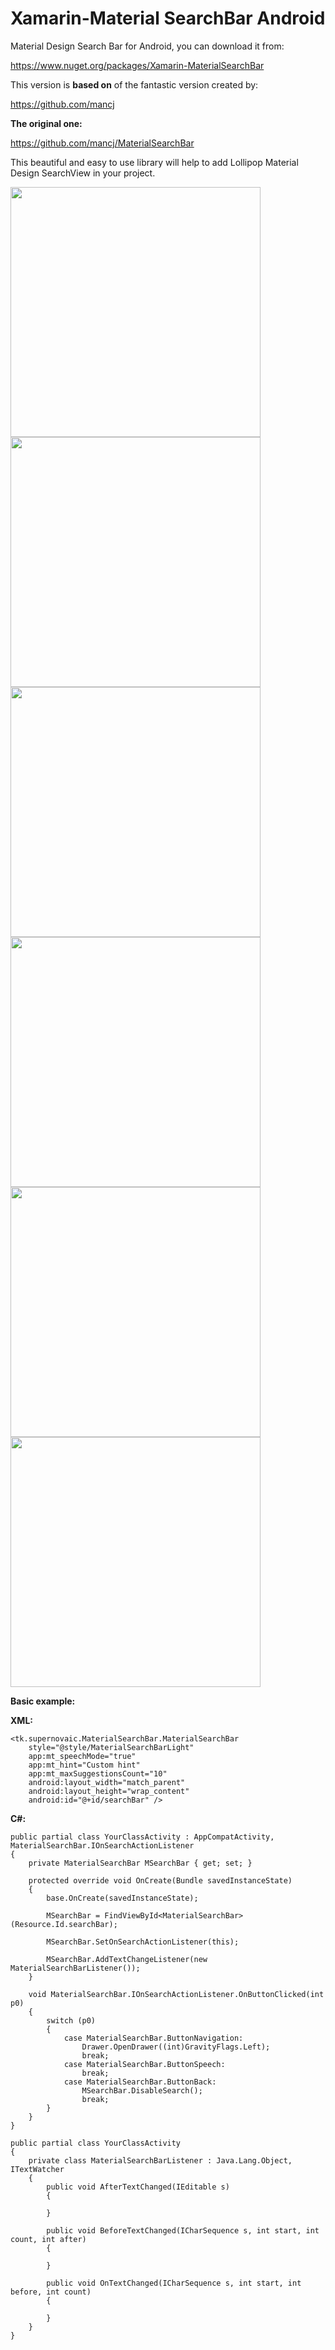 # Xamarin-Material SearchBar Android
Material Design Search Bar for Android, you can download it from:

https://www.nuget.org/packages/Xamarin-MaterialSearchBar

This version is **based on** of the fantastic version created by:

https://github.com/mancj

**The original one:**

https://github.com/mancj/MaterialSearchBar

This beautiful and easy to use library will help to add Lollipop Material Design SearchView in your project.

<img src="https://raw.githubusercontent.com/mancj/MaterialSearchBar/master/art/preview.gif" width="400">
<img src="https://raw.githubusercontent.com/mancj/MaterialSearchBar/master/art/pv1.png" width="400">
<img src="https://raw.githubusercontent.com/mancj/MaterialSearchBar/master/art/pv2.png" width="400">
<img src="https://raw.githubusercontent.com/mancj/MaterialSearchBar/master/art/pv3.png" width="400">
<img src="https://raw.githubusercontent.com/mancj/MaterialSearchBar/master/art/pv4.png" width="400">
<img src="https://raw.githubusercontent.com/mancj/MaterialSearchBar/master/art/pv5.png" width="400">

**Basic example:**

**XML:**

    <tk.supernovaic.MaterialSearchBar.MaterialSearchBar
        style="@style/MaterialSearchBarLight"
        app:mt_speechMode="true"
        app:mt_hint="Custom hint"
        app:mt_maxSuggestionsCount="10"
        android:layout_width="match_parent"
        android:layout_height="wrap_content"
        android:id="@+id/searchBar" />

**C#:**

    public partial class YourClassActivity : AppCompatActivity, MaterialSearchBar.IOnSearchActionListener
    {    
        private MaterialSearchBar MSearchBar { get; set; }

        protected override void OnCreate(Bundle savedInstanceState)
        {
            base.OnCreate(savedInstanceState);

            MSearchBar = FindViewById<MaterialSearchBar>(Resource.Id.searchBar);

            MSearchBar.SetOnSearchActionListener(this);

            MSearchBar.AddTextChangeListener(new MaterialSearchBarListener());
        }

        void MaterialSearchBar.IOnSearchActionListener.OnButtonClicked(int p0)
        {
            switch (p0)
            {
                case MaterialSearchBar.ButtonNavigation:
                    Drawer.OpenDrawer((int)GravityFlags.Left);
                    break;
                case MaterialSearchBar.ButtonSpeech:
                    break;
                case MaterialSearchBar.ButtonBack:
                    MSearchBar.DisableSearch();
                    break;
            }
        }
    }
    
    public partial class YourClassActivity
    {
        private class MaterialSearchBarListener : Java.Lang.Object, ITextWatcher
        {
            public void AfterTextChanged(IEditable s)
            {

            }

            public void BeforeTextChanged(ICharSequence s, int start, int count, int after)
            {

            }

            public void OnTextChanged(ICharSequence s, int start, int before, int count)
            {

            }
        }
    }
